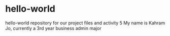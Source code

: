 # hello-world
hello-world repository for our project files and activity 5
My name is Kahram Jo, currently a 3rd year business admin major
